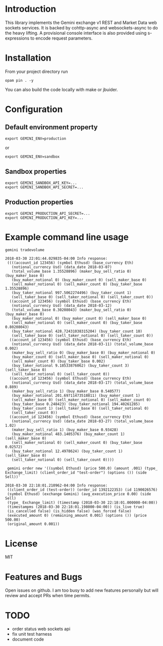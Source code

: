 # Introduction

This library implements the Gemini exchange v1 REST and Market Data web sockets
services. It is backed by cohttp-async and websockets-async to do the heavy
lifting. A provisional console interface is also provided using s-expressions to
encode request parameters.

# Installation

From your project directory run

`opam pin . -y`

You can also build the code locally with make or jbuider.


# Configuration

## Default environment property
```
export GEMINI_ENV=production
```
or

```
export GEMINI_ENV=sandbox
```


## Sandbox properties
```
export GEMINI_SANDBOX_API_KEY=...
export GEMINI_SANDBOX_API_SECRET=...
```

## Production properties
```
export GEMINI_PRODUCTION_API_SECRET=...
export GEMINI_PRODUCTION_API_KEY=...
```
# Example command line usage

```
gemini tradevolume

2018-03-30 22:01:44.029835-04:00 Info response:
 ((((account_id 123456) (symbol Ethusd) (base_currency Eth)
   (notional_currency Usd) (data_date 2018-03-07)
   (total_volume_base 1.35528896) (maker_buy_sell_ratio 0) (buy_maker_base 0)
   (buy_maker_notional 0) (buy_maker_count 0) (sell_maker_base 0)
   (sell_maker_notional 0) (sell_maker_count 0) (buy_taker_base 1.35528896)
   (buy_taker_notional 997.5062274496) (buy_taker_count 1)
   (sell_taker_base 0) (sell_taker_notional 0) (sell_taker_count 0))
  ((account_id 123456) (symbol Ethusd) (base_currency Eth)
   (notional_currency Usd) (data_date 2018-03-12)
   (total_volume_base 0.30208043) (maker_buy_sell_ratio 0) (buy_maker_base 0)
   (buy_maker_notional 0) (buy_maker_count 0) (sell_maker_base 0)
   (sell_maker_notional 0) (sell_maker_count 0) (buy_taker_base 0.80208043)
   (buy_taker_notional 428.72431038315204) (buy_taker_count 10)
   (sell_taker_base 0) (sell_taker_notional 0) (sell_taker_count 0))
  ((account_id 123456) (symbol Ethusd) (base_currency Eth)
   (notional_currency Usd) (data_date 2018-03-11) (total_volume_base 0.002)
   (maker_buy_sell_ratio 0) (buy_maker_base 0) (buy_maker_notional 0)
   (buy_maker_count 0) (sell_maker_base 0) (sell_maker_notional 0)
   (sell_maker_count 0) (buy_taker_base 0.002)
   (buy_taker_notional 9.18533876062) (buy_taker_count 3) (sell_taker_base 0)
   (sell_taker_notional 0) (sell_taker_count 0))
  ((account_id 123456) (symbol Ethusd) (base_currency Eth)
   (notional_currency Usd) (data_date 2018-03-17) (total_volume_base 0.889)
   (maker_buy_sell_ratio 1) (buy_maker_base 0.540577)
   (buy_maker_notional 201.69711473518811) (buy_maker_count 1)
   (sell_maker_base 0) (sell_maker_notional 0) (sell_maker_count 0)
   (buy_taker_base 0.248423) (buy_taker_notional 194.40261285)
   (buy_taker_count 1) (sell_taker_base 0) (sell_taker_notional 0)
   (sell_taker_count 0))
  ((account_id 123456) (symbol Ethusd) (base_currency Eth)
   (notional_currency Usd) (data_date 2018-03-27) (total_volume_base 1.02)
   (maker_buy_sell_ratio 1) (buy_maker_base 0.93428)
   (buy_maker_notional 483.1405376) (buy_maker_count 1) (sell_maker_base 0)
   (sell_maker_notional 0) (sell_maker_count 0) (buy_taker_base 0.02572)
   (buy_taker_notional 12.4978624) (buy_taker_count 1) (sell_taker_base 0)
   (sell_taker_notional 0) (sell_taker_count 0))))
 ```

```
 gemini order new '((symbol Ethusd) (price 500.0) (amount .001) (type_ Exchange_limit) (client_order_id "test-order") (options ()) (side Sell))'

2018-03-30 22:18:01.210962-04:00 Info response:
 ((client_order_id (test-order)) (order_id 1392122353) (id 1190026576)
 (symbol Ethusd) (exchange Gemini) (avg_execution_price 0.00) (side Sell)
 (type_ Exchange_limit) (timestamp (2018-03-30 22:18:01.000000-04:00))
 (timestampms (2018-03-30 22:18:01.198000-04:00)) (is_live true)
 (is_cancelled false) (is_hidden false) (was_forced false)
 (executed_amount 0) (remaining_amount 0.001) (options ()) (price 500.00)
 (original_amount 0.001))
```

# License

MIT

# Features and Bugs

Open issues on github. I am too busy to add new features personally
but will review and accept PRs when time permits.

# TODO

- order status web sockets api
- fix unit test harness
- document code

